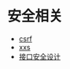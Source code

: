# 安全相关

- [csrf](https://github.com/liangxiong/liang.tech/blob/master/安全/csrf.md)
- [xxs](https://github.com/liangxiong/liang.tech/blob/master/安全/xxs.md)
- [接口安全设计](https://github.com/liangxiong/liang.tech/blob/master/安全/接口安全设计.md)
